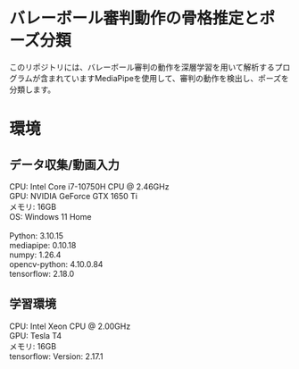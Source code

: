 # バレーボール審判動作の骨格推定とポーズ分類

このリポジトリには、バレーボール審判の動作を深層学習を用いて解析するプログラムが含まれていますMediaPipeを使用して、審判の動作を検出し、ポーズを分類します。

# 環境

## データ収集/動画入力
CPU: Intel Core i7-10750H CPU @ 2.46GHz \
GPU: NVIDIA GeForce GTX 1650 Ti \
メモリ: 16GB \
OS: Windows 11 Home \
\
Python: 3.10.15 \
mediapipe: 0.10.18\
numpy: 1.26.4\
opencv-python: 4.10.0.84\
tensorflow: 2.18.0

## 学習環境
CPU: Intel Xeon CPU @ 2.00GHz\
GPU: Tesla T4\
メモリ: 16GB\
tensorflow: Version: 2.17.1

